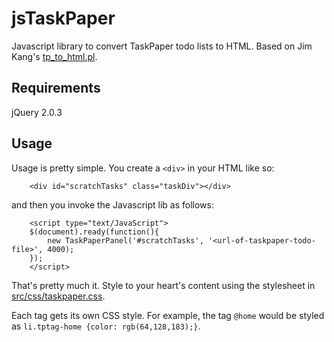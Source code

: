 # jsTaskPaper #

Javascript library to convert TaskPaper todo lists to HTML. Based on Jim Kang's [tp_to_html.pl](http://death-mountain.com/2010/05/taskpaper-to-html-conversion-script// "tp_to_html.pl").

## Requirements ##

jQuery 2.0.3

## Usage ##

Usage is pretty simple. You create a `<div>` in your HTML like so:

        <div id="scratchTasks" class="taskDiv"></div>

and then you invoke the Javascript lib as follows:

        <script type="text/JavaScript">
		$(document).ready(function(){
			new TaskPaperPanel('#scratchTasks', '<url-of-taskpaper-todo-file>', 4000);
		});
		</script>

That's pretty much it. Style to your heart's content using the stylesheet in [src/css/taskpaper.css](https://github.com/dhilowitz/jsTaskPaper/blob/master/src/css/taskpaper.css "taskpaper.css").

Each tag gets its own CSS style. For example, the tag `@home` would be styled as `li.tptag-home {color: rgb(64,128,183);}`.
